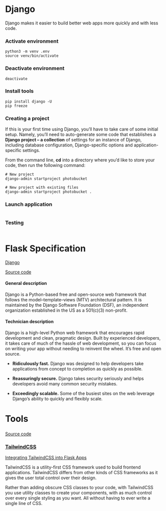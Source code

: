 # Django
Django makes it easier to build better web apps more quickly and with less code.

### Activate environment
```
python3 -m venv .env  
source venv/bin/activate
```
### Deactivate environment
```
deactivate
```
### Install tools
```
pip install django -U
pip freeze
```

### Creating a project

If this is your first time using Django, you’ll have to take care of some initial setup. Namely, you’ll need to auto-generate some code that establishes a **Django project – a collection** of settings for an instance of Django, including database configuration, Django-specific options and application-specific settings.

From the command line, **cd** into a directory where you’d like to store your code, then run the following command:

```
# New project
django-admin startproject photobucket

# New project with existing files
django-admin startproject photobucket .

```

### Launch application
```

```

### Testing
```

```

# Flask Specification

[Django](https://www.djangoproject.com/)

[Source code](https://github.com/django/django)

#### General description

Django is a Python-based free and open-source web framework that follows the model–template–views (MTV) architectural pattern. It is maintained by the Django Software Foundation (DSF), an independent organization established in the US as a 501(c)(3) non-profit.

#### Technician description 

Django is a high-level Python web framework that encourages rapid development and clean, pragmatic design. Built by experienced developers, it takes care of much of the hassle of web development, so you can focus on writing your app without needing to reinvent the wheel. It’s free and open source.

* **Ridiculously fast.** Django was designed to help developers take applications from concept to completion as quickly as possible.

* **Reassuringly secure.** Django takes security seriously and helps developers avoid many common security mistakes.

* **Exceedingly scalable.** Some of the busiest sites on the web leverage Django’s ability to quickly and flexibly scale.

# Tools

### []()

[Source code]()



### [TailwindCSS](https://tailwindcss.com/)

[Integrating TailwindCSS into Flask Apps](https://www.section.io/engineering-education/integrate-tailwindcss-into-flask/)

TailwindCSS is a utility-first CSS framework used to build frontend applications. TailwindCSS differs from other kinds of CSS frameworks as it gives the user total control over their design.

Rather than adding obscure CSS classes to your code, with TailwindCSS you use utility classes to create your components, with as much control over every single styling as you want. All without having to ever write a single line of CSS.




